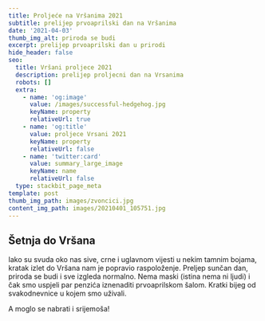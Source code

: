 ```yaml
---
title: Proljeće na Vršanima 2021
subtitle: prelijep prvoaprilski dan na Vršanima
date: '2021-04-03'
thumb_img_alt: priroda se budi
excerpt: prelijep prvoaprilski dan u prirodi
hide_header: false
seo:
  title: Vršani proljece 2021
  description: prelijep proljecni dan na Vrsanima
  robots: []
  extra:
    - name: 'og:image'
      value: /images/successful-hedgehog.jpg
      keyName: property
      relativeUrl: true
    - name: 'og:title'
      value: proljece Vrsani 2021
      keyName: property
      relativeUrl: false
    - name: 'twitter:card'
      value: summary_large_image
      keyName: name
      relativeUrl: false
  type: stackbit_page_meta
template: post
thumb_img_path: images/zvoncici.jpg
content_img_path: images/20210401_105751.jpg
---
```

## Šetnja do Vršana

Iako su svuda oko nas sive, crne i uglavnom vijesti u nekim tamnim bojama, kratak izlet do Vršana nam je popravio raspoloženje. Preljep sunčan dan, priroda se budi i sve izgleda normalno. Nema maski (istina nema ni ljudi) i čak smo uspjeli par penzića iznenaditi prvoaprilskom šalom. Kratki bijeg od svakodnevnice u kojem smo uživali.







A moglo se nabrati i srijemoša!

